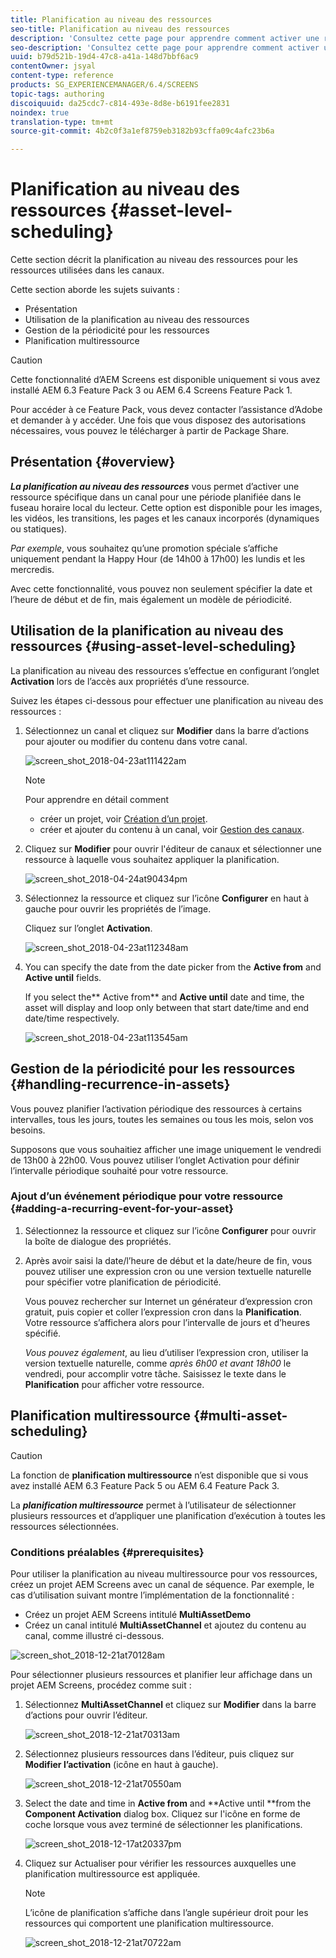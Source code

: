 ```yaml
---
title: Planification au niveau des ressources
seo-title: Planification au niveau des ressources
description: 'Consultez cette page pour apprendre comment activer une ressource spécifique dans un canal pour une période planifiée dans le fuseau horaire local du lecteur. '
seo-description: 'Consultez cette page pour apprendre comment activer une ressource spécifique dans un canal pour une période planifiée dans le fuseau horaire local du lecteur. '
uuid: b79d521b-19d4-47c8-a41a-148d7bbf6ac9
contentOwner: jsyal
content-type: reference
products: SG_EXPERIENCEMANAGER/6.4/SCREENS
topic-tags: authoring
discoiquuid: da25cdc7-c814-493e-8d8e-b6191fee2831
noindex: true
translation-type: tm+mt
source-git-commit: 4b2c0f3a1ef8759eb3182b93cffa09c4afc23b6a

---
```



# Planification au niveau des ressources {#asset-level-scheduling}

Cette section décrit la planification au niveau des ressources pour les ressources utilisées dans les canaux.

Cette section aborde les sujets suivants :

* Présentation
* Utilisation de la planification au niveau des ressources
* Gestion de la périodicité pour les ressources
* Planification multiressource

>[!CAUTION]
>
>Cette fonctionnalité d’AEM Screens est disponible uniquement si vous avez installé AEM 6.3 Feature Pack 3 ou AEM 6.4 Screens Feature Pack 1.
>
>Pour accéder à ce Feature Pack, vous devez contacter l’assistance d’Adobe et demander à y accéder. Une fois que vous disposez des autorisations nécessaires, vous pouvez le télécharger à partir de Package Share.

## Présentation {#overview}

***La planification au niveau des ressources*** vous permet d’activer une ressource spécifique dans un canal pour une période planifiée dans le fuseau horaire local du lecteur. Cette option est disponible pour les images, les vidéos, les transitions, les pages et les canaux incorporés (dynamiques ou statiques).

*Par exemple*, vous souhaitez qu’une promotion spéciale s’affiche uniquement pendant la Happy Hour (de 14h00 à 17h00) les lundis et les mercredis.

Avec cette fonctionnalité, vous pouvez non seulement spécifier la date et l’heure de début et de fin, mais également un modèle de périodicité.

## Utilisation de la planification au niveau des ressources {#using-asset-level-scheduling}

La planification au niveau des ressources s’effectue en configurant l’onglet **Activation** lors de l’accès aux propriétés d’une ressource.

Suivez les étapes ci-dessous pour effectuer une planification au niveau des ressources :

1. Sélectionnez un canal et cliquez sur **Modifier** dans la barre d’actions pour ajouter ou modifier du contenu dans votre canal.

   ![screen_shot_2018-04-23at111422am](assets/screen_shot_2018-04-23at111422am.png)

   >[!NOTE]
   >
   >Pour apprendre en détail comment
   >
   >* créer un projet, voir [Création d’un projet](creating-a-screens-project.md).
   >* créer et ajouter du contenu à un canal, voir [Gestion des canaux](managing-channels.md).


1. Cliquez sur **Modifier** pour ouvrir l&#39;éditeur de canaux et sélectionner une ressource à laquelle vous souhaitez appliquer la planification.

   ![screen_shot_2018-04-24at90434pm](assets/screen_shot_2018-04-24at90434pm.png)

1. Sélectionnez la ressource et cliquez sur l’icône **Configurer** en haut à gauche pour ouvrir les propriétés de l’image.

   Cliquez sur l’onglet **Activation**.

   ![screen_shot_2018-04-23at112348am](assets/screen_shot_2018-04-23at112348am.png)

1. You can specify the date from the date picker from the **Active from** and **Active until** fields.

   If you select the** Active from** and **Active until** date and time, the asset will display and loop only between that start date/time and end date/time respectively.

   ![screen_shot_2018-04-23at113545am](assets/screen_shot_2018-04-23at113545am.png)

## Gestion de la périodicité pour les ressources {#handling-recurrence-in-assets}

Vous pouvez planifier l’activation périodique des ressources à certains intervalles, tous les jours, toutes les semaines ou tous les mois, selon vos besoins.

Supposons que vous souhaitiez afficher une image uniquement le vendredi de 13h00 à 22h00. Vous pouvez utiliser l’onglet Activation pour définir l’intervalle périodique souhaité pour votre ressource.

### Ajout d’un événement périodique pour votre ressource {#adding-a-recurring-event-for-your-asset}

1. Sélectionnez la ressource et cliquez sur l’icône **Configurer** pour ouvrir la boîte de dialogue des propriétés.
1. Après avoir saisi la date/l’heure de début et la date/heure de fin, vous pouvez utiliser une expression cron ou une version textuelle naturelle pour spécifier votre planification de périodicité.

   Vous pouvez rechercher sur Internet un générateur d’expression cron gratuit, puis copier et coller l’expression cron dans la **Planification**. Votre ressource s’affichera alors pour l’intervalle de jours et d’heures spécifié.

   *Vous pouvez également*, au lieu d’utiliser l’expression cron, utiliser la version textuelle naturelle, comme *après 6h00 et avant 18h00* le vendredi, pour accomplir votre tâche. Saisissez le texte dans le **Planification** pour afficher votre ressource.

## Planification multiressource {#multi-asset-scheduling}

>[!CAUTION]
>
>La fonction de **planification multiressource** n’est disponible que si vous avez installé AEM 6.3 Feature Pack 5 ou AEM 6.4 Feature Pack 3.

La ***planification multiressource*** permet à l’utilisateur de sélectionner plusieurs ressources et d’appliquer une planification d’exécution à toutes les ressources sélectionnées.

### Conditions préalables {#prerequisites}

Pour utiliser la planification au niveau multiressource pour vos ressources, créez un projet AEM Screens avec un canal de séquence. Par exemple, le cas d’utilisation suivant montre l’implémentation de la fonctionnalité :

* Créez un projet AEM Screens intitulé **MultiAssetDemo**
* Créez un canal intitulé **MultiAssetChannel** et ajoutez du contenu au canal, comme illustré ci-dessous.

![screen_shot_2018-12-21at70128am](assets/screen_shot_2018-12-21at70128am.png)

Pour sélectionner plusieurs ressources et planifier leur affichage dans un projet AEM Screens, procédez comme suit :

1. Sélectionnez **MultiAssetChannel** et cliquez sur **Modifier** dans la barre d’actions pour ouvrir l’éditeur.

   ![screen_shot_2018-12-21at70313am](assets/screen_shot_2018-12-21at70313am.png)

1. Sélectionnez plusieurs ressources dans l’éditeur, puis cliquez sur **Modifier l’activation** (icône en haut à gauche).

   ![screen_shot_2018-12-21at70550am](assets/screen_shot_2018-12-21at70550am.png)

1. Select the date and time in **Active from** and **Active until **from the **Component Activation** dialog box. Cliquez sur l&#39;icône en forme de coche lorsque vous avez terminé de sélectionner les planifications.

   ![screen_shot_2018-12-17at20337pm](assets/screen_shot_2018-12-17at20337pm.png)

1. Cliquez sur Actualiser pour vérifier les ressources auxquelles une planification multiressource est appliquée.

   >[!NOTE]
   >
   >L’icône de planification s’affiche dans l’angle supérieur droit pour les ressources qui comportent une planification multiressource.

   ![screen_shot_2018-12-21at70722am](assets/screen_shot_2018-12-21at70722am.png)

